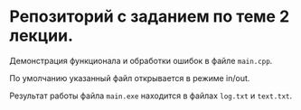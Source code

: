 # Репозиторий с заданием по теме 2 лекции.  
Демонстрация функционала и обработки ошибок в файле `main.cpp`.  

По умолчанию указанный файл открывается в режиме in/out.  

Результат работы файла `main.exe` находится в файлах `log.txt` и `text.txt`.